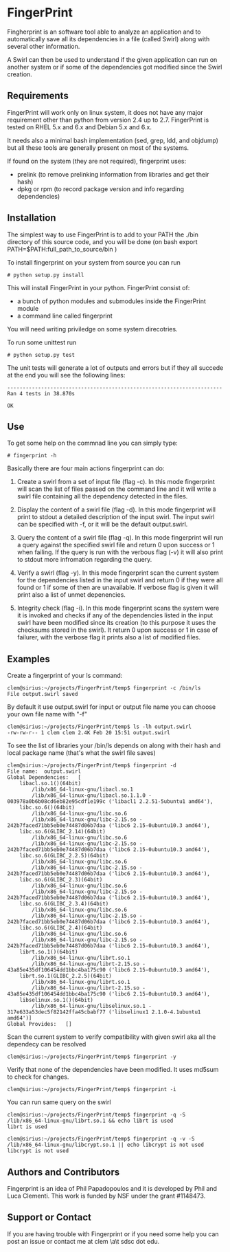 
FingerPrint
===========

Fingherprint is an software tool able to analyze an application and to 
automatically save all its dependencies in a file (called Swirl) along with 
several other information.

A Swirl can then be used to understand if the given application can run on 
another system or if some of the dependencies got modified since the 
Swirl creation.



Requirements
------------

FingerPrint will work only on linux system, it does not have any major 
requirement other than python from version 2.4 up to 2.7. FingerPrint is 
tested on RHEL 5.x and 6.x and Debian 5.x and 6.x.

It needs also a minimal bash implementation (sed, grep, ldd, and objdump) 
but all these tools are generally present on most of the systems.

If found on the system (they are not required), fingerprint uses:
 - prelink (to remove prelinking information from libraries and get their hash)
 - dpkg or rpm (to record package version and info regarding dependencies)


Installation
------------

The simplest way to use FingerPrint is to add to your PATH the ./bin directory
of this source code, and you will be done (on bash export PATH=$PATH:full_path_to_source/bin )

To install fingerprint on your system from source you can run

    # python setup.py install 

This will install FingerPrint in your python. FingerPrint consist of:
 - a bunch of python modules and submodules inside the FingerPrint module
 - a command line called fingerprint

You will need writing priviledge on some system direcotries.

To run some unittest run

    # python setup.py test

The unit tests will generate a lot of outputs and errors but if they all succede
at the end you will see the following lines:

    ----------------------------------------------------------------------
    Ran 4 tests in 38.870s
    
    OK


Use
---

To get some help on the commnad line you can simply type:

    # fingerprint -h 

Basically there are four main actions fingerprint can do:

 1. Create a swirl from a set of input file (flag -c). In this mode
    fingerprint will scan the list of files passed on the command line
    and it will write a swirl file containing all the dependency detected 
    in the files.

 2. Display the content of a swirl file (flag -d). In this mode fingerprint
    will print to stdout a detailed description of the input swirl. The input
    swirl can be specified with -f, or it will be the default output.swirl.

 3. Query the content of a swirl file (flag -q). In this mode fingerprint
    will run a query against the specified swirl file and return 0 upon success
    or 1 when failing. If the query is run with the verbous flag (-v) it will
    also print to stdout more infromation regarding the query.

 4. Verify a swirl (flag -y). In this mode fingerprint scan the current system
    for the dependencies listed in the input swirl and return 0 if they were 
    all found or 1 if some of then are unavailable. If verbose flag is given 
    it will print also a list of unmet depenencies.

 5. Integrity check (flag -i). In this mode fingerprint scans the system were
    it is invoked and checks if any of the dependencies listed in the input 
    swirl have been modified since its creation (to this purpose it uses the 
    checksums stored in the swirl). It return 0 upon success or 1 in case of 
    failurer, with the verbose flag it prints also a list of modified files.

Examples
--------


Create a fingerprint of your ls command:


```
clem@sirius:~/projects/FingerPrint/temp$ fingerprint -c /bin/ls
File output.swirl saved
```

By default it use output.swirl for input or output file name you can choose your own file name with "-f"

```
clem@sirius:~/projects/FingerPrint/temp$ ls -lh output.swirl
-rw-rw-r-- 1 clem clem 2.4K Feb 20 15:51 output.swirl
```

To see the list of libraries your /bin/ls depends on along with
their hash and local package name (that's what the swirl file saves)

```
clem@sirius:~/projects/FingerPrint/temp$ fingerprint -d
File name:  output.swirl
Global Dependencies:   [
    libacl.so.1()(64bit)
        /lib/x86_64-linux-gnu/libacl.so.1
        /lib/x86_64-linux-gnu/libacl.so.1.1.0 -
003978a0b6b08cd6eb82e95cdf1e199c ('libacl1 2.2.51-5ubuntu1 amd64'),
    libc.so.6()(64bit)
        /lib/x86_64-linux-gnu/libc.so.6
        /lib/x86_64-linux-gnu/libc-2.15.so -
242b7faced71bb5eb0e74487d06b7daa ('libc6 2.15-0ubuntu10.3 amd64'),
    libc.so.6(GLIBC_2.14)(64bit)
        /lib/x86_64-linux-gnu/libc.so.6
        /lib/x86_64-linux-gnu/libc-2.15.so -
242b7faced71bb5eb0e74487d06b7daa ('libc6 2.15-0ubuntu10.3 amd64'),
    libc.so.6(GLIBC_2.2.5)(64bit)
        /lib/x86_64-linux-gnu/libc.so.6
        /lib/x86_64-linux-gnu/libc-2.15.so -
242b7faced71bb5eb0e74487d06b7daa ('libc6 2.15-0ubuntu10.3 amd64'),
    libc.so.6(GLIBC_2.3)(64bit)
        /lib/x86_64-linux-gnu/libc.so.6
        /lib/x86_64-linux-gnu/libc-2.15.so -
242b7faced71bb5eb0e74487d06b7daa ('libc6 2.15-0ubuntu10.3 amd64'),
    libc.so.6(GLIBC_2.3.4)(64bit)
        /lib/x86_64-linux-gnu/libc.so.6
        /lib/x86_64-linux-gnu/libc-2.15.so -
242b7faced71bb5eb0e74487d06b7daa ('libc6 2.15-0ubuntu10.3 amd64'),
    libc.so.6(GLIBC_2.4)(64bit)
        /lib/x86_64-linux-gnu/libc.so.6
        /lib/x86_64-linux-gnu/libc-2.15.so -
242b7faced71bb5eb0e74487d06b7daa ('libc6 2.15-0ubuntu10.3 amd64'),
    librt.so.1()(64bit)
        /lib/x86_64-linux-gnu/librt.so.1
        /lib/x86_64-linux-gnu/librt-2.15.so -
43a85e435df106454dd1bbc4ba175c90 ('libc6 2.15-0ubuntu10.3 amd64'),
    librt.so.1(GLIBC_2.2.5)(64bit)
        /lib/x86_64-linux-gnu/librt.so.1
        /lib/x86_64-linux-gnu/librt-2.15.so -
43a85e435df106454dd1bbc4ba175c90 ('libc6 2.15-0ubuntu10.3 amd64'),
    libselinux.so.1()(64bit)
        /lib/x86_64-linux-gnu/libselinux.so.1 -
317e633a53dec5f82142ffa45cbabf77 ('libselinux1 2.1.0-4.1ubuntu1
amd64')]
Global Provides:   []
```

Scan the current system to verify compatibility with given swirl
aka all the dependecy can be resolved

```
clem@sirius:~/projects/FingerPrint/temp$ fingerprint -y
```

Verify that none of the dependencies have been modified.
It uses md5sum to check for changes.


```
clem@sirius:~/projects/FingerPrint/temp$ fingerprint -i
```

You can run same query on the swirl

```
clem@sirius:~/projects/FingerPrint/temp$ fingerprint -q -S
/lib/x86_64-linux-gnu/librt.so.1 && echo librt is used
librt is used

clem@sirius:~/projects/FingerPrint/temp$ fingerprint -q -v -S
/lib/x86_64-linux-gnu/libcrypt.so.1 || echo libcrypt is not used
libcrypt is not used
```



Authors and Contributors
------------------------
Fingerprint is an idea of Phil Papadopoulos and it is developed by Phil and Luca
Clementi.  This work is funded by NSF under the grant #1148473.


Support or Contact
------------------
If you are having trouble with Fingerprint or if you need some help you can post an
issue or contact me at clem \a\t sdsc dot edu.

